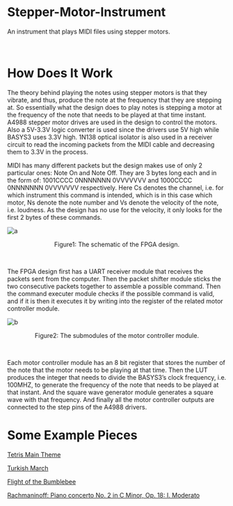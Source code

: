 # Stepper-Motor-Instrument
An instrument that plays MIDI files using stepper motors.

&nbsp;
&nbsp;
&nbsp;
&nbsp;
&nbsp;

# How Does It Work


The theory behind playing the notes using stepper motors is that they vibrate, and thus, produce the note at the frequency that they are stepping at. So essentially what the design does to play notes is stepping a motor at the frequency of the note that needs to be played at that time instant. 
A4988 stepper motor drives are used in the design to control the motors. Also a 5V-3.3V logic converter is used since the drivers use 5V high while BASYS3 uses 3.3V high. 1N138 optical isolator is also used in a receiver circuit to read the incoming packets from the MIDI cable and decreasing them to 3.3V in the process. 

MIDI has many different packets but the design makes use of only 2 particular ones: Note On and Note Off. They are 3 bytes long each and in the form of: 1001CCCC 0NNNNNNN 0VVVVVVV and 1000CCCC 0NNNNNNN 0VVVVVVV respectively. Here Cs denotes the channel, i.e. for which instrument this command is intended, which is in this case which motor, Ns denote the note number and Vs denote the velocity of the note, i.e. loudness. As the design has no use for the velocity, it only looks for the first 2 bytes of these commands.

 ![a](https://user-images.githubusercontent.com/98234434/150654531-4562a342-6f59-47f0-b334-4e5ad5a2dda5.png)
 
 <p align="center">
    Figure1: The schematic of the FPGA design.
</p>
                 &nbsp;                                           

The FPGA design first has a UART receiver module that receives the packets sent from the computer. Then the packet shifter module sticks the two consecutive packets together to assemble a possible command. Then the command executer module checks if the possible command is valid, and if it is then it executes it by writing into the register of the related motor controller module.


 ![b](https://user-images.githubusercontent.com/98234434/150654532-6f9eb0ef-ff45-4433-8b76-cf08796c8443.png)
  <p align="center">
       Figure2: The submodules of the motor controller module.
</p>
                   &nbsp;                                 

Each motor controller module has an 8 bit register that stores the number of the note that the motor needs to be playing at that time. Then the LUT produces the integer that needs to divide the BASYS3’s clock frequency, i.e. 100MHZ, to generate the frequency of the note that needs to be played at that instant. And the square wave generator module generates a square wave with that frequency. And finally all the motor controller outputs are connected to the step pins of the A4988 drivers.

# Some Example Pieces

[Tetris Main Theme](https://drive.google.com/file/d/12z67MSqN0MBoHgMRjJ63SJT2uN7FVeo-/view?usp=sharing)

[Turkish March](https://drive.google.com/file/d/12p4od7fqtwUkc7s8LXOtwIRg9ugmlN_u/view?usp=sharing)

[Flight of the Bumblebee](https://drive.google.com/file/d/12lnXPESC-eqdMB-Z62UgkS5ee60mwVRz/view?usp=sharing)

[Rachmaninoff: Piano concerto No. 2 in C Minor, Op. 18: I. Moderato](https://drive.google.com/file/d/12yM_-F1ln2KMe6i1MxQvevgEpnOEFfw3/view?usp=sharing)
